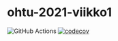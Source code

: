 # ohtu-2021-viikko1
![GitHub Actions](https://github.com/TuuliTG/ohtu-2021-viikko1/workflows/Java%20CI%20with%20Gradle/badge.svg)
[![codecov](https://codecov.io/gh/TuuliTG/ohtu-2021-viikko1/branch/main/graph/badge.svg?token=VYCTW3TF0O)](https://codecov.io/gh/TuuliTG/ohtu-2021-viikko1)
